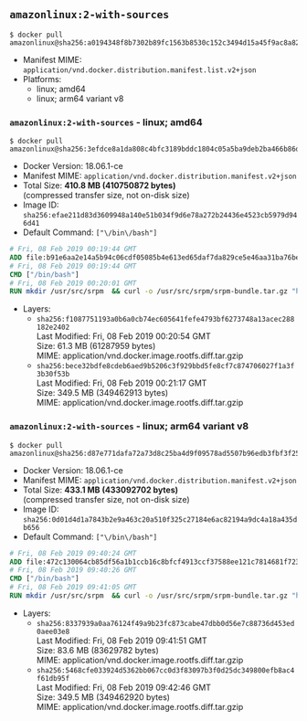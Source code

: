 ## `amazonlinux:2-with-sources`

```console
$ docker pull amazonlinux@sha256:a0194348f8b7302b89fc1563b8530c152c3494d15a45f9ac8a82751f8eece992
```

-	Manifest MIME: `application/vnd.docker.distribution.manifest.list.v2+json`
-	Platforms:
	-	linux; amd64
	-	linux; arm64 variant v8

### `amazonlinux:2-with-sources` - linux; amd64

```console
$ docker pull amazonlinux@sha256:3efdce8a1da808c4bfc3189bddc1804c05a5ba9deb2ba466b86ddc779058f970
```

-	Docker Version: 18.06.1-ce
-	Manifest MIME: `application/vnd.docker.distribution.manifest.v2+json`
-	Total Size: **410.8 MB (410750872 bytes)**  
	(compressed transfer size, not on-disk size)
-	Image ID: `sha256:efae211d83d3609948a140e51b034f9d6e78a272b24436e4523cb5979d946d41`
-	Default Command: `["\/bin\/bash"]`

```dockerfile
# Fri, 08 Feb 2019 00:19:44 GMT
ADD file:b91e6aa2e14a5b94c06cdf05085b4e613ed65daf7da829ce5e46aa31ba76be8f in / 
# Fri, 08 Feb 2019 00:19:44 GMT
CMD ["/bin/bash"]
# Fri, 08 Feb 2019 00:20:01 GMT
RUN mkdir /usr/src/srpm  && curl -o /usr/src/srpm/srpm-bundle.tar.gz "https://amazon-linux-docker-sources.s3-accelerate.amazonaws.com/srpm-bundle-706502614691a67a409d283302e1d1b5af9cb5511f58e39e3b66fd16d043ce84.tar.gz"  && echo "a6434df3b1dce89d3e10f273b1e81f11be6735698c6517b90751d35bb4addfb0  /usr/src/srpm/srpm-bundle.tar.gz" | sha256sum -c -
```

-	Layers:
	-	`sha256:f1087751193a0b6a0cb74ec605641fefe4793bf6273748a13acec288182e2402`  
		Last Modified: Fri, 08 Feb 2019 00:20:54 GMT  
		Size: 61.3 MB (61287959 bytes)  
		MIME: application/vnd.docker.image.rootfs.diff.tar.gzip
	-	`sha256:bece32bdfe8cdeb6aed9b5206c3f929bbd5fe8cf7c874706027f1a3f3b30f53b`  
		Last Modified: Fri, 08 Feb 2019 00:21:17 GMT  
		Size: 349.5 MB (349462913 bytes)  
		MIME: application/vnd.docker.image.rootfs.diff.tar.gzip

### `amazonlinux:2-with-sources` - linux; arm64 variant v8

```console
$ docker pull amazonlinux@sha256:d87e771dafa72a73d8c25ba4d9f09578ad5507b96edb3fbf3f25d1c69407854d
```

-	Docker Version: 18.06.1-ce
-	Manifest MIME: `application/vnd.docker.distribution.manifest.v2+json`
-	Total Size: **433.1 MB (433092702 bytes)**  
	(compressed transfer size, not on-disk size)
-	Image ID: `sha256:0d01d4d1a7843b2e9a463c20a510f325c27184e6ac82194a9dc4a18a435db656`
-	Default Command: `["\/bin\/bash"]`

```dockerfile
# Fri, 08 Feb 2019 09:40:24 GMT
ADD file:472c130064cb85df56a1b1ccb16c8bfcf4913ccf37588ee121c7814681f7237b in / 
# Fri, 08 Feb 2019 09:40:26 GMT
CMD ["/bin/bash"]
# Fri, 08 Feb 2019 09:41:05 GMT
RUN mkdir /usr/src/srpm  && curl -o /usr/src/srpm/srpm-bundle.tar.gz "https://amazon-linux-docker-sources.s3-accelerate.amazonaws.com/srpm-bundle-706502614691a67a409d283302e1d1b5af9cb5511f58e39e3b66fd16d043ce84.tar.gz"  && echo "a6434df3b1dce89d3e10f273b1e81f11be6735698c6517b90751d35bb4addfb0  /usr/src/srpm/srpm-bundle.tar.gz" | sha256sum -c -
```

-	Layers:
	-	`sha256:8337939a0aa76124f49a9b23fc873cabe47dbb0d56e7c88736d453ed0aee03e8`  
		Last Modified: Fri, 08 Feb 2019 09:41:51 GMT  
		Size: 83.6 MB (83629782 bytes)  
		MIME: application/vnd.docker.image.rootfs.diff.tar.gzip
	-	`sha256:5468cfe033924d5362bb067cc0d3f83097b3f0d25dc349800efb8ac4f61db95f`  
		Last Modified: Fri, 08 Feb 2019 09:42:46 GMT  
		Size: 349.5 MB (349462920 bytes)  
		MIME: application/vnd.docker.image.rootfs.diff.tar.gzip
